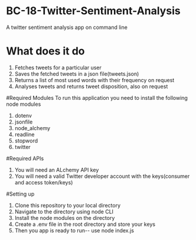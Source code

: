 # BC-18-Twitter-Sentiment-Analysis
A twitter sentiment analysis app on command line

# What does it do
1. Fetches tweets for a particular user
2. Saves the fetched tweets in a json file(tweets.json)
3. Returns a list of most used words with their frequency on request
4. Analyses tweets and returns tweet disposition, also on request

#Required Modules
To run this application you need to install the following node modules
1. dotenv
2. jsonfile
3. node_alchemy
4. readline
5. stopword
6. twitter

#Required APIs
1. You will need an ALchemy API key
2. You will need a valid Twitter developer account with the keys(consumer and access token/keys)

#Setting up
1. Clone this repository to your local directory
2. Navigate to the directory using node CLI
3. Install the node modules on the directory
4. Create a .env file in the root directory and store your keys
5. Then you app is ready to run-- use node index.js



